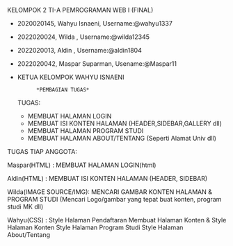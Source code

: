 KELOMPOK 2 TI-A PEMROGRAMAN WEB I (FINAL)

- 2020020145, Wahyu Isnaeni,    Username:@wahyu1337
- 2022020024, Wilda        ,    Username:@wilda12345
- 2022020013, Aldin        ,    Username:@aldin1804
- 2022020042, Maspar Suparman,  Usename:@Maspar11

- KETUA KELOMPOK WAHYU ISNAENI

            *PEMBAGIAN TUGAS*

  TUGAS:
    - MEMBUAT HALAMAN LOGIN
    - MEMBUAT ISI KONTEN HALAMAN (HEADER,SIDEBAR,GALLERY dll)
    - MEMBUAT HALAMAN PROGRAM STUDI
    - MEMBUAT HALAMAN ABOUT/TENTANG (Seperti Alamat Univ dll)



TUGAS TIAP ANGGOTA:

  Maspar(HTML) : MEMBUAT HALAMAN LOGIN(html)

  Aldin(HTML) : MEMBUAT ISI KONTEN HALAMAN (HEADER, SIDEBAR)

  Wilda(IMAGE SOURCE/IMG): MENCARI GAMBAR KONTEN HALAMAN & PROGRAM STUDI (Mencari Logo/gambar yang tepat buat konten, program studi MK dll)

  Wahyu(CSS) : Style Halaman Pendaftaran
               Membuat Halaman Konten & Style Halaman Konten
               Style Halaman Program Studi
               Style Halaman About/Tentang
  
  
